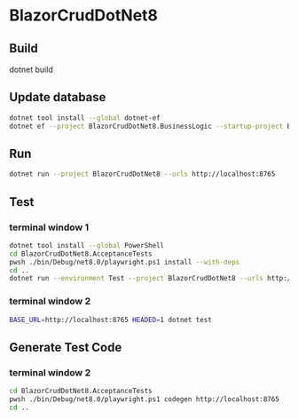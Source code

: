 # BlazorCrudDotNet8

## Build

dotnet build

## Update database

```bash
dotnet tool install --global dotnet-ef
dotnet ef --project BlazorCrudDotNet8.BusinessLogic --startup-project BlazorCrudDotNet8 database update
```

## Run

```bash
dotnet run --project BlazorCrudDotNet8 --urls http://localhost:8765
```

## Test

### terminal window 1

```bash
dotnet tool install --global PowerShell
cd BlazorCrudDotNet8.AcceptanceTests
pwsh ./bin/Debug/net8.0/playwright.ps1 install --with-deps
cd ..
dotnet run --environment Test --project BlazorCrudDotNet8 --urls http://localhost:8765
```

### terminal window 2

```bash
BASE_URL=http://localhost:8765 HEADED=1 dotnet test
```

## Generate Test Code

### terminal window 2

```bash
cd BlazorCrudDotNet8.AcceptanceTests
pwsh ./bin/Debug/net8.0/playwright.ps1 codegen http://localhost:8765
cd ..
```
